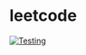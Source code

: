# leetcode

[![Testing](https://github.com/manastack/leetcode/actions/workflows/ci.yml/badge.svg)](https://github.com/manastack/leetcode/actions/workflows/ci.yml)
